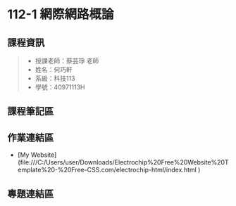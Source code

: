 # 112-1 網際網路概論
## 課程資訊
>+ 授課老師：蔡芸琤 老師
>+ 姓名：何巧軒
>+ 系級：科技113
>+ 學號：40971113H

## 課程筆記區

## 作業連結區
+ [My Website] (file:///C:/Users/user/Downloads/Electrochip%20Free%20Website%20Template%20-%20Free-CSS.com/electrochip-html/index.html )

## 專題連結區
